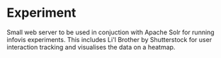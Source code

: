 # Experiment

Small web server to be used in conjuction with Apache Solr for running infovis experiments. This includes Li'l Brother by Shutterstock for user interaction tracking and visualises the data on a heatmap.
